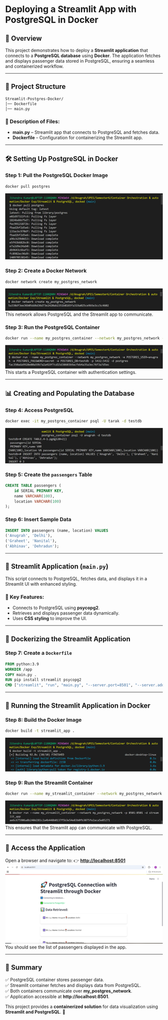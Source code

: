 # Deploying a Streamlit App with PostgreSQL in Docker

## 📌 Overview
This project demonstrates how to deploy a **Streamlit application** that connects to a **PostgreSQL database** using **Docker**. The application fetches and displays passenger data stored in PostgreSQL, ensuring a seamless and containerized workflow.

---

## 📁 Project Structure
```
Streamlit-Postgres-Docker/
│── Dockerfile
│── main.py
```

### 🔹 Description of Files:
- **main.py** – Streamlit app that connects to PostgreSQL and fetches data.
- **Dockerfile** – Configuration for containerizing the Streamlit app.

---

## 🛠 Setting Up PostgreSQL in Docker
### Step 1: Pull the PostgreSQL Docker Image
```sh
docker pull postgres
```
![Example Image](https://github.com/Anugrah2334/Docker/blob/main/Streamlit%20%26%20PostgreSQL%2C%20docked/Screenshot1.png)

### Step 2: Create a Docker Network
```sh
docker network create my_postgres_network
```
![Example Image](https://github.com/Anugrah2334/Docker/blob/main/Streamlit%20%26%20PostgreSQL%2C%20docked/Screenshot2.png)
This network allows PostgreSQL and the Streamlit app to communicate.

### Step 3: Run the PostgreSQL Container
```sh
docker run --name my_postgres_container --network my_postgres_network -e POSTGRES_USER=tarak -e POSTGRES_PASSWORD=secret -e POSTGRES_DB=testdb -p 5432:5432 -d postgres
```
![Example Image](https://github.com/Anugrah2334/Docker/blob/main/Streamlit%20%26%20PostgreSQL%2C%20docked/Screenshot3.png)
This starts a PostgreSQL container with authentication settings.

---

## 📊 Creating and Populating the Database
### Step 4: Access PostgreSQL
```sh
docker exec -it my_postgres_container psql -U tarak -d testdb
```
![Example Image](https://github.com/Anugrah2334/Docker/blob/main/Streamlit%20%26%20PostgreSQL%2C%20docked/Screenshot4.png)

### Step 5: Create the `passengers` Table
```sql
CREATE TABLE passengers (
    id SERIAL PRIMARY KEY,
    name VARCHAR(100),
    location VARCHAR(100)
);
```

### Step 6: Insert Sample Data
```sql
INSERT INTO passengers (name, location) VALUES
('Anugrah', 'Delhi'),
('Graheet', 'Nanital'),
('Abhinav', 'Dehradun');
```

---

## 🎨 Streamlit Application (`main.py`)
This script connects to PostgreSQL, fetches data, and displays it in a Streamlit UI with enhanced styling.

### 🔹 Key Features:
- Connects to PostgreSQL using **psycopg2**.
- Retrieves and displays passenger data dynamically.
- Uses **CSS styling** to improve the UI.

---

## 🐳 Dockerizing the Streamlit Application
### Step 7: Create a `Dockerfile`
```dockerfile
FROM python:3.9
WORKDIR /app
COPY main.py .
RUN pip install streamlit psycopg2
CMD ["streamlit", "run", "main.py", "--server.port=8501", "--server.address=0.0.0.0"]
```

---

## 🚀 Running the Streamlit Application in Docker
### Step 8: Build the Docker Image
```sh
docker build -t streamlit_app .
```
![Example Image](https://github.com/Anugrah2334/Docker/blob/main/Streamlit%20%26%20PostgreSQL%2C%20docked/Screenshot5.png)

### Step 9: Run the Streamlit Container
```sh
docker run --name my_streamlit_container --network my_postgres_network -p 8501:8501 -d streamlit_app
```
![Example Image](https://github.com/Anugrah2334/Docker/blob/main/Streamlit%20%26%20PostgreSQL%2C%20docked/Screenshot6.png)
This ensures that the Streamlit app can communicate with PostgreSQL.

---

## 🔗 Access the Application
Open a browser and navigate to:
👉 **[http://localhost:8501](http://localhost:8501)**
![Example Image](https://github.com/Anugrah2334/Docker/blob/main/Streamlit%20%26%20PostgreSQL%2C%20docked/Screenshot7.png)
You should see the list of passengers displayed in the app.

---

## 🎯 Summary
✅ PostgreSQL container stores passenger data.  
✅ Streamlit container fetches and displays data from PostgreSQL.  
✅ Both containers communicate over **my_postgres_network**.  
✅ Application accessible at **http://localhost:8501**.  

This project provides a **containerized solution** for data visualization using **Streamlit and PostgreSQL**. 🚀

